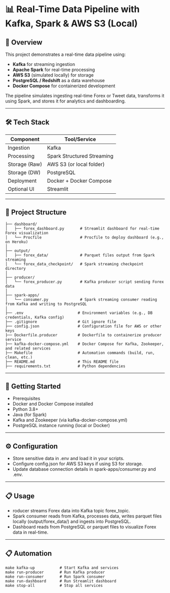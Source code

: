 # 📊 Real-Time Data Pipeline with Kafka, Spark & AWS S3 (Local)

## 🌟 Overview

This project demonstrates a real-time data pipeline using:

- **Kafka** for streaming ingestion
- **Apache Spark** for real-time processing
- **AWS S3** (simulated locally) for storage
- **PostgreSQL / Redshift** as a data warehouse
- **Docker Compose** for containerized development

The pipeline simulates ingesting real-time Forex or Tweet data, transforms it using Spark, and stores it for analytics and dashboarding.

---

## 🛠 Tech Stack

| Component        | Tool/Service                  |
|------------------|-------------------------------|
| Ingestion        | Kafka                         |
| Processing       | Spark Structured Streaming    |
| Storage (Raw)    | AWS S3 (or local folder)      |
| Storage (DW)     | PostgreSQL                    |
| Deployment       | Docker + Docker Compose       |
| Optional UI      | Streamlit                     |

---

## 📁 Project Structure

```
├── dashboard/
│   ├── forex_dashboard.py       # Streamlit dashboard for real-time Forex visualization
│   └── Procfile                 # Procfile to deploy dashboard (e.g., on Heroku)
│
├── output/
│   ├── forex_data/              # Parquet files output from Spark streaming
│   └── forex_data_checkpoint/   # Spark streaming checkpoint directory
│
├── producer/
│   └── forex_producer.py        # Kafka producer script sending Forex data
│
├── spark-apps/
│   └── consumer.py              # Spark streaming consumer reading from Kafka and writing to PostgreSQL
│
├── .env                        # Environment variables (e.g., DB credentials, Kafka config)
├── .gitignore                  # Git ignore file
├── config.json                 # Configuration file for AWS or other keys
├── Dockerfile.producer         # Dockerfile to containerize producer service
├── kafka-docker-compose.yml    # Docker Compose for Kafka, Zookeeper, and related services
├── Makefile                    # Automation commands (build, run, clean, etc.)
├── README.md                   # This README file
├── requirements.txt            # Python dependencies

```
---

## 🚀 Getting Started
- Prerequisites
- Docker and Docker Compose installed
- Python 3.8+
- Java (for Spark)
- Kafka and Zookeeper (via kafka-docker-compose.yml)
- PostgreSQL instance running (local or Docker)

---

## ⚙️ Configuration

- Store sensitive data in .env and load it in your scripts.
- Configure config.json for AWS S3 keys if using S3 for storage.
- Update database connection details in spark-apps/consumer.py and .env.

---

## 📋 Usage

- roducer streams Forex data into Kafka topic forex_topic.
- Spark consumer reads from Kafka, processes data, writes parquet files locally (output/forex_data/) and ingests into PostgreSQL.
- Dashboard reads from PostgreSQL or parquet files to visualize Forex data in real-time.

---

## 📋 Automation
```
make kafka-up           # Start Kafka and services
make run-producer       # Run Kafka producer
make run-consumer       # Run Spark consumer
make run-dashboard      # Run Streamlit dashboard
make stop-all           # Stop all services

```
